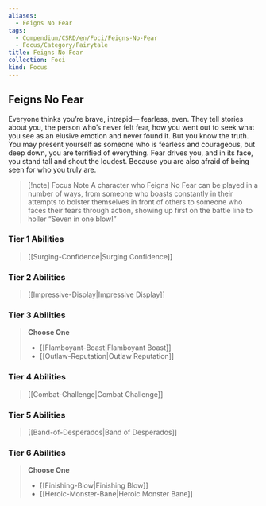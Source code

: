 ```yaml
---
aliases:
  - Feigns No Fear
tags:
  - Compendium/CSRD/en/Foci/Feigns-No-Fear
  - Focus/Category/Fairytale
title: Feigns No Fear
collection: Foci
kind: Focus
---
```

## Feigns No Fear
Everyone thinks you’re brave, intrepid— fearless, even. They tell stories about you, the person who’s never felt fear, how you went out to seek what you see as an elusive emotion and never found it. But you know the truth. You may present yourself as someone who is fearless and courageous, but deep down, you are terrified of everything. Fear drives you, and in its face, you stand tall and shout the loudest. Because you are also afraid of being seen for who you truly are.


>[!note] Focus Note
>A character who Feigns No Fear can be played in a number of ways, from someone who boasts constantly in their attempts to bolster themselves in front of others to someone who faces their fears through action, showing up first on the battle line to holler “Seven in one blow!”



### Tier 1 Abilities  
> [[Surging-Confidence|Surging Confidence]]  

### Tier 2 Abilities  
> [[Impressive-Display|Impressive Display]]  


### Tier 3 Abilities  
> **Choose One**  
>- [[Flamboyant-Boast|Flamboyant Boast]]  
>- [[Outlaw-Reputation|Outlaw Reputation]]  


### Tier 4 Abilities  
> [[Combat-Challenge|Combat Challenge]]  


### Tier 5 Abilities  
> [[Band-of-Desperados|Band of Desperados]]  


### Tier 6 Abilities  
> **Choose One**  
>- [[Finishing-Blow|Finishing Blow]]  
>- [[Heroic-Monster-Bane|Heroic Monster Bane]]
